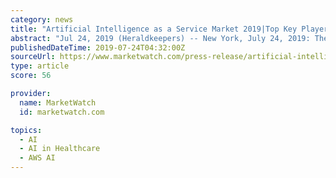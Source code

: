 ```yaml
---
category: news
title: "Artificial Intelligence as a Service Market 2019|Top Key Players Analysis, Trends, Global Size Forecast To 2024"
abstract: "Jul 24, 2019 (Heraldkeepers) -- New York, July 24, 2019: The global Artificial Intelligence as a Service market report provides geographic analysis covering regions, such as North America, Europe, Asia-Pacific, and Rest of the World. The Artificial ..."
publishedDateTime: 2019-07-24T04:32:00Z
sourceUrl: https://www.marketwatch.com/press-release/artificial-intelligence-as-a-service-market-2019top-key-players-analysis-trends-global-size-forecast-to-2024-2019-07-24
type: article
score: 56

provider:
  name: MarketWatch
  id: marketwatch.com

topics:
  - AI
  - AI in Healthcare
  - AWS AI
---
```

